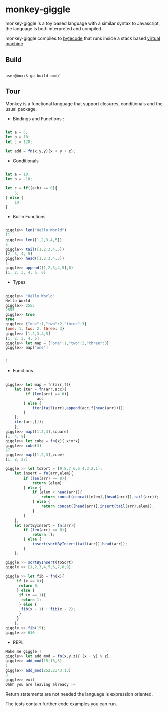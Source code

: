 # monkey-giggle

monkey-giggle is a toy based language with a similar syntax to Javascript,
the language is both interpreted and compiled.

monkey-giggle compiles to [bytecode](code/code.go) that runs inside a stack based
[virtual machine](vm/vm.go).

## Build

```sh

user@box:$ go build cmd/

```

## Tour

Monkey is a functional language that support closures, conditionals and the usual
package.

- Bindings and Functions :

```javascript

let a = 5;
let b = 10;
let c = 120;

let add = fn(x,y,y){x + y + z};
```

- Conditionals

```javascript

let a = 10;
let b = -10;

let c = if((a+b) == 0){
    5;
} else {
    10;
}

```

- Builin Functions

```javascript

giggle>> len("Hello World")
11
giggle>> len([1,2,3,4,5])
5
giggle>> tail([1,2,3,4,5])
[2, 3, 4, 5]
giggle>> head([1,2,3,4,5])
1
giggle>> append([1,2,3,4,5],6)
[1, 2, 3, 4, 5, 6]

```

- Types

```javascript

giggle>> "Hello World"
Hello World
giggle>> 2555
2555
giggle>> true
true
giggle>> {"one":1,"two":2,"three":3}
{one: 1, two: 2, three: 3}
giggle>> [1,2,3,4,5]
[1, 2, 3, 4, 5]
giggle>> let map = {"one":1,"two":2,"three":3}
giggle>> map["one"]


1
```

- Functions

```javascript

giggle>> let map = fn(arr,f){
    let iter = fn(arr,acc){
         if (len(arr) == 0){
              acc
        } else {
            iter(tail(arr),append(acc,f(head(arr))));
        }
    };
    iter(arr,[]);
    };
giggle>> map([1,2,3],square)
[1, 4, 9]
giggle>> let cube = fn(x){ x*x*x}
giggle>> cube(3)
27
giggle>> map([1,2,3],cube)
[1, 8, 27]

giggle >> let toSort = [9,8,7,6,5,4,3,2,1];
    let insert = fn(arr,elem){
        if (len(arr) == 0){
            return [elem];
        } else {
            if (elem < head(arr)){
                return concat(concat([elem],[head(arr)]),tail(arr));
            } else {
                return concat([head(arr)],insert(tail(arr),elem));
            }
        }
    };
    let sortByInsert = fn(arr){
        if (len(arr) == 0){
            return [];
        } else {
            insert(sortByInsert(tail(arr)),head(arr));
        }
    };

giggle >> sortByInsert(toSort)
giggle >> [1,2,3,4,5,6,7,8,9]

giggle >> let fib = fn(x){
     if (x == 0){
      return 0;
     } else {
      if (x == 1){
       return 1;
      } else {
       fib(x - 1) + fib(x - 2);
      }
     }
    };
giggle >> fib(15);
giggle >> 610
```

- REPL

```javascript
Make me giggle !
giggle>> let add_mod = fn(x,y,z){ (x + y) % z};
giggle>> add_mod(15,16,3)
1
giggle>> add_mod(252,2343,13)
8
giggle>> exit
Ohhh you are leaving already !⏎

````

Return statements are not needed the language is expression oriented.

The tests contain further code examples you can run.
